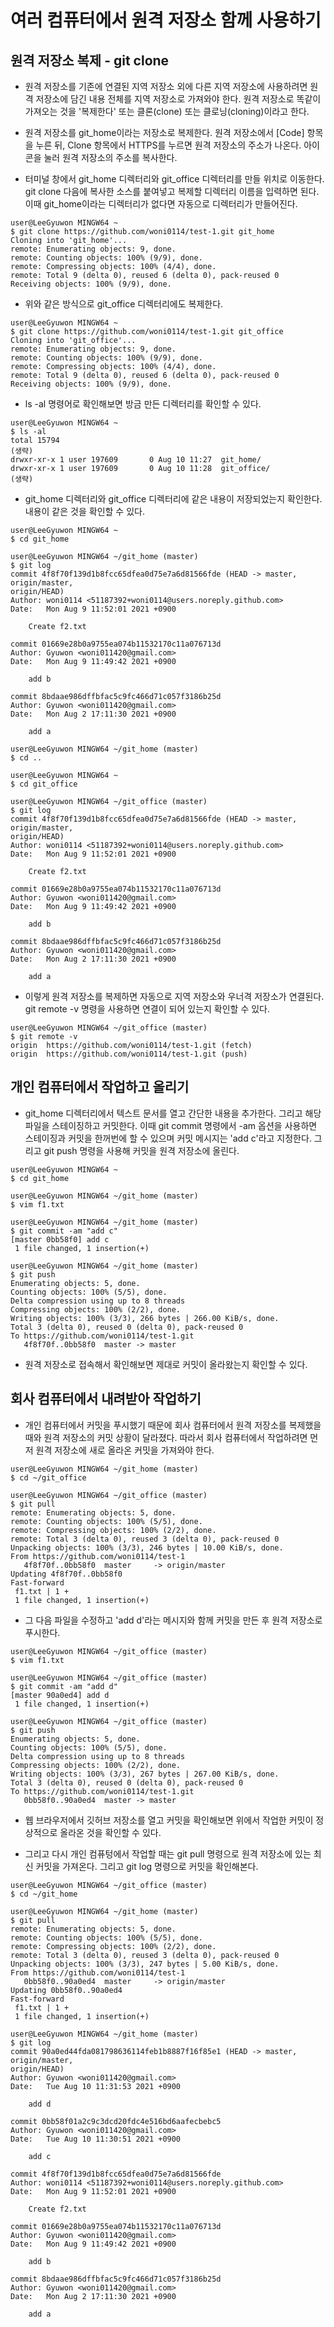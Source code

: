 # 여러 컴퓨터에서 원격 저장소 함께 사용하기

## 원격 저장소 복제 - git clone

* 원격 저장소를 기존에 연결된 지역 저장소 외에 다른 지역 저장소에 사용하려면 원격 저장소에 담긴 내용 전체를 지역 저장소로 가져와야 한다. 원격 저장소로 똑같이 가져오는 것을 '복제한다' 또는 클론(clone) 또는 클로닝(cloning)이라고 한다.

* 원격 저장소를 git_home이라는 저장소로 복제한다. 원격 저장소에서 [Code] 항목을 누른 뒤, Clone 항목에서 HTTPS를 누르면 원격 저장소의 주소가 나온다. 아이콘을 눌러 원격 저장소의 주소를 복사한다.

* 터미널 창에서 git_home 디렉터리와 git_office 디렉터리를 만들 위치로 이동한다. git clone 다음에 복사한 소스를 붙여넣고 복제할 디렉터리 이름을 입력하면 된다. 이때 git_home이라는 디렉터리가 없다면 자동으로 디렉터리가 만들어진다.

```
user@LeeGyuwon MINGW64 ~
$ git clone https://github.com/woni0114/test-1.git git_home
Cloning into 'git_home'...
remote: Enumerating objects: 9, done.
remote: Counting objects: 100% (9/9), done.
remote: Compressing objects: 100% (4/4), done.
remote: Total 9 (delta 0), reused 6 (delta 0), pack-reused 0
Receiving objects: 100% (9/9), done.

```

* 위와 같은 방식으로 git_office 디렉터리에도 복제한다.

```
user@LeeGyuwon MINGW64 ~
$ git clone https://github.com/woni0114/test-1.git git_office
Cloning into 'git_office'...
remote: Enumerating objects: 9, done.
remote: Counting objects: 100% (9/9), done.
remote: Compressing objects: 100% (4/4), done.
remote: Total 9 (delta 0), reused 6 (delta 0), pack-reused 0
Receiving objects: 100% (9/9), done.

```

* ls -al 명령어로 확인해보면 방금 만든 디렉터리를 확인할 수 있다.

```
user@LeeGyuwon MINGW64 ~
$ ls -al
total 15794
(생략)
drwxr-xr-x 1 user 197609       0 Aug 10 11:27  git_home/
drwxr-xr-x 1 user 197609       0 Aug 10 11:28  git_office/
(생략)
```

* git_home 디렉터리와 git_office 디렉터리에 같은 내용이 저장되었는지 확인한다. 내용이 같은 것을 확인할 수 있다.

```
user@LeeGyuwon MINGW64 ~
$ cd git_home

user@LeeGyuwon MINGW64 ~/git_home (master)
$ git log
commit 4f8f70f139d1b8fcc65dfea0d75e7a6d81566fde (HEAD -> master, origin/master,
origin/HEAD)
Author: woni0114 <51187392+woni0114@users.noreply.github.com>
Date:   Mon Aug 9 11:52:01 2021 +0900

    Create f2.txt

commit 01669e28b0a9755ea074b11532170c11a076713d
Author: Gyuwon <woni011420@gmail.com>
Date:   Mon Aug 9 11:49:42 2021 +0900

    add b

commit 8bdaae986dffbfac5c9fc466d71c057f3186b25d
Author: Gyuwon <woni011420@gmail.com>
Date:   Mon Aug 2 17:11:30 2021 +0900

    add a

user@LeeGyuwon MINGW64 ~/git_home (master)
$ cd ..

user@LeeGyuwon MINGW64 ~
$ cd git_office

user@LeeGyuwon MINGW64 ~/git_office (master)
$ git log
commit 4f8f70f139d1b8fcc65dfea0d75e7a6d81566fde (HEAD -> master, origin/master,
origin/HEAD)
Author: woni0114 <51187392+woni0114@users.noreply.github.com>
Date:   Mon Aug 9 11:52:01 2021 +0900

    Create f2.txt

commit 01669e28b0a9755ea074b11532170c11a076713d
Author: Gyuwon <woni011420@gmail.com>
Date:   Mon Aug 9 11:49:42 2021 +0900

    add b

commit 8bdaae986dffbfac5c9fc466d71c057f3186b25d
Author: Gyuwon <woni011420@gmail.com>
Date:   Mon Aug 2 17:11:30 2021 +0900

    add a

```

* 이렇게 원격 저장소를 복제하면 자동으로 지역 저장소와 우너격 저장소가 연결된다. git remote -v 명령을 사용하면 연결이 되어 있는지 확인할 수 있다.

```
user@LeeGyuwon MINGW64 ~/git_office (master)
$ git remote -v
origin  https://github.com/woni0114/test-1.git (fetch)
origin  https://github.com/woni0114/test-1.git (push)

```

## 개인 컴퓨터에서 작업하고 올리기

* git_home 디렉터리에서 텍스트 문서를 열고 간단한 내용을 추가한다. 그리고 해당 파일을 스테이징하고 커밋한다. 이때 git commit 명령에서 -am 옵션을 사용하면 스테이징과 커밋을 한꺼번에 할 수 있으며 커밋 메시지는 'add c'라고 지정한다. 그리고 git push 명령을 사용해 커밋을 원격 저장소에 올린다.

```
user@LeeGyuwon MINGW64 ~
$ cd git_home

user@LeeGyuwon MINGW64 ~/git_home (master)
$ vim f1.txt

user@LeeGyuwon MINGW64 ~/git_home (master)
$ git commit -am "add c"
[master 0bb58f0] add c
 1 file changed, 1 insertion(+)

user@LeeGyuwon MINGW64 ~/git_home (master)
$ git push
Enumerating objects: 5, done.
Counting objects: 100% (5/5), done.
Delta compression using up to 8 threads
Compressing objects: 100% (2/2), done.
Writing objects: 100% (3/3), 266 bytes | 266.00 KiB/s, done.
Total 3 (delta 0), reused 0 (delta 0), pack-reused 0
To https://github.com/woni0114/test-1.git
   4f8f70f..0bb58f0  master -> master

```

* 원격 저장소로 접속해서 확인해보면 제대로 커밋이 올라왔는지 확인할 수 있다.

## 회사 컴퓨터에서 내려받아 작업하기

* 개인 컴퓨터에서 커밋을 푸시했기 때문에 회사 컴퓨터에서 원격 저장소를 복제했을 때와 원격 저장소의 커밋 상황이 달라졌다. 따라서 회사 컴퓨터에서 작업하려면 먼저 원격 저장소에 새로 올라온 커밋을 가져와야 한다.

```
user@LeeGyuwon MINGW64 ~/git_home (master)
$ cd ~/git_office

user@LeeGyuwon MINGW64 ~/git_office (master)
$ git pull
remote: Enumerating objects: 5, done.
remote: Counting objects: 100% (5/5), done.
remote: Compressing objects: 100% (2/2), done.
remote: Total 3 (delta 0), reused 3 (delta 0), pack-reused 0
Unpacking objects: 100% (3/3), 246 bytes | 10.00 KiB/s, done.
From https://github.com/woni0114/test-1
   4f8f70f..0bb58f0  master     -> origin/master
Updating 4f8f70f..0bb58f0
Fast-forward
 f1.txt | 1 +
 1 file changed, 1 insertion(+)

```

* 그 다음 파일을 수정하고 'add d'라는 메시지와 함께 커밋을 만든 후 원격 저장소로 푸시한다.

```
user@LeeGyuwon MINGW64 ~/git_office (master)
$ vim f1.txt

user@LeeGyuwon MINGW64 ~/git_office (master)
$ git commit -am "add d"
[master 90a0ed4] add d
 1 file changed, 1 insertion(+)

user@LeeGyuwon MINGW64 ~/git_office (master)
$ git push
Enumerating objects: 5, done.
Counting objects: 100% (5/5), done.
Delta compression using up to 8 threads
Compressing objects: 100% (2/2), done.
Writing objects: 100% (3/3), 267 bytes | 267.00 KiB/s, done.
Total 3 (delta 0), reused 0 (delta 0), pack-reused 0
To https://github.com/woni0114/test-1.git
   0bb58f0..90a0ed4  master -> master

```

* 웹 브라우저에서 깃허브 저장소를 열고 커밋을 확인해보면 위에서 작업한 커밋이 정상적으로 올라온 것을 확인할 수 있다.

* 그리고 다시 개인 컴퓨텅에서 작업할 때는 git pull 명령으로 원격 저장소에 있는 최신 커밋을 가져온다. 그리고 git log 명령으로 커밋을 확인해본다.

```
user@LeeGyuwon MINGW64 ~/git_office (master)
$ cd ~/git_home

user@LeeGyuwon MINGW64 ~/git_home (master)
$ git pull
remote: Enumerating objects: 5, done.
remote: Counting objects: 100% (5/5), done.
remote: Compressing objects: 100% (2/2), done.
remote: Total 3 (delta 0), reused 3 (delta 0), pack-reused 0
Unpacking objects: 100% (3/3), 247 bytes | 5.00 KiB/s, done.
From https://github.com/woni0114/test-1
   0bb58f0..90a0ed4  master     -> origin/master
Updating 0bb58f0..90a0ed4
Fast-forward
 f1.txt | 1 +
 1 file changed, 1 insertion(+)

user@LeeGyuwon MINGW64 ~/git_home (master)
$ git log
commit 90a0ed44fda081798636114feb1b8887f16f85e1 (HEAD -> master, origin/master,
origin/HEAD)
Author: Gyuwon <woni011420@gmail.com>
Date:   Tue Aug 10 11:31:53 2021 +0900

    add d

commit 0bb58f01a2c9c3dcd20fdc4e516bd6aafecbebc5
Author: Gyuwon <woni011420@gmail.com>
Date:   Tue Aug 10 11:30:51 2021 +0900

    add c

commit 4f8f70f139d1b8fcc65dfea0d75e7a6d81566fde
Author: woni0114 <51187392+woni0114@users.noreply.github.com>
Date:   Mon Aug 9 11:52:01 2021 +0900

    Create f2.txt

commit 01669e28b0a9755ea074b11532170c11a076713d
Author: Gyuwon <woni011420@gmail.com>
Date:   Mon Aug 9 11:49:42 2021 +0900

    add b

commit 8bdaae986dffbfac5c9fc466d71c057f3186b25d
Author: Gyuwon <woni011420@gmail.com>
Date:   Mon Aug 2 17:11:30 2021 +0900

    add a


```
